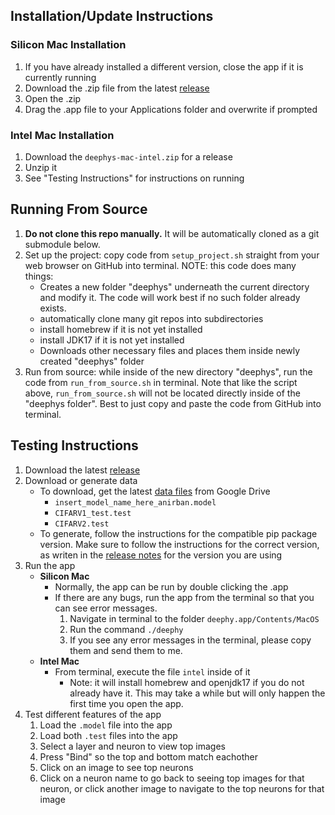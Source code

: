 <!--- https://github.com/mgroth0/deephy -->

##

## Installation/Update Instructions
   
### Silicon Mac Installation 

1. If you have already installed a different version, close the app if it is currently running
1. Download the .zip file from the latest [release](https://github.com/mgroth0/deephy/releases)
2. Open the .zip
3. Drag the .app file to your Applications folder and overwrite if prompted

### Intel Mac Installation

1. Download the `deephys-mac-intel.zip` for a release
2. Unzip it
3. See "Testing Instructions" for instructions on running

## Running From Source

1. **Do not clone this repo manually.** It will be automatically cloned as a git submodule below.
2. Set up the project: copy code from `setup_project.sh` straight from your web browser on GitHub into terminal. NOTE: this code does many things:
   - Creates a new folder "deephys" underneath the current directory and modify it. The code will work best if no such folder already exists.
   - automatically clone many git repos into subdirectories
   - install homebrew if it is not yet installed
   - install JDK17 if it is not yet installed
   - Downloads other necessary files and places them inside newly created "deephys" folder 
2. Run from source: while inside of the new directory "deephys", run the code from `run_from_source.sh` in terminal. Note that like the script above, `run_from_source.sh` will not be located directly inside of the "deephys folder". Best to just copy and paste the code from GitHub into terminal.

## Testing Instructions

1. Download the latest [release](https://github.com/mgroth0/deephy/releases)
2. Download or generate data
   - To download, get the latest [data files](https://drive.google.com/drive/folders/1cV8k84p0_kC5l0KfFhHPYjJNwKxVDYa6)
     from Google Drive
      - `insert_model_name_here_anirban.model`
      - `CIFARV1_test.test`
      - `CIFARV2.test`
   - To generate, follow the instructions for the compatible pip package version. Make sure to follow the instructions
     for the correct version, as writen in the [release notes](https://github.com/mgroth0/deephy/releases) for the
     version you are using
3. Run the app
   - **Silicon Mac**
      - Normally, the app can be run by double clicking the .app
     - If there are any bugs, run the app from the terminal so that you can see error messages.
        1. Navigate in terminal to the folder `deephy.app/Contents/MacOS`
        2. Run the command `./deephy`
        3. If you see any error messages in the terminal, please copy them and send them to me.
   - **Intel Mac**
     - From terminal, execute the file `intel` inside of it
       - Note: it will install homebrew and openjdk17 if you do not already have it. This may take a while but will only
         happen the first time you open the app.
4. Test different features of the app
   1. Load the `.model` file into the app
   2. Load both `.test` files into the app
   3. Select a layer and neuron to view top images
   4. Press "Bind" so the top and bottom match eachother
   5. Click on an image to see top neurons
   6. Click on a neuron name to go back to seeing top images for that neuron, or click another image to navigate to the
      top neurons for that image